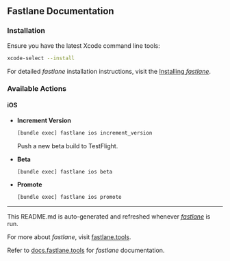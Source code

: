 ## Fastlane Documentation

### Installation

Ensure you have the latest Xcode command line tools:

```bash
xcode-select --install
```

For detailed _fastlane_ installation instructions, visit the [Installing _fastlane_](https://docs.fastlane.tools/#installing-fastlane).

### Available Actions

#### iOS

- **Increment Version**

  ```bash
  [bundle exec] fastlane ios increment_version
  ```

  Push a new beta build to TestFlight.

- **Beta**

  ```bash
  [bundle exec] fastlane ios beta
  ```

- **Promote**

  ```bash
  [bundle exec] fastlane ios promote
  ```

---

This README.md is auto-generated and refreshed whenever [_fastlane_](https://fastlane.tools) is run.

For more about _fastlane_, visit [fastlane.tools](https://fastlane.tools).

Refer to [docs.fastlane.tools](https://docs.fastlane.tools) for _fastlane_ documentation.